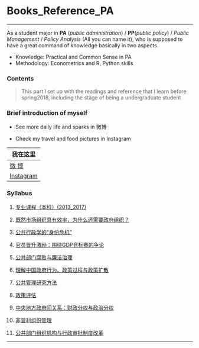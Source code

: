 # Books_Reference_PA
----
As a student major in **PA** (*public administration*) / **PP**(*public policy*) / *Public Management* / *Policy Analysis* (All you can name it), who is supposed to have a great command of knowledge basically in two aspects.

* Knowledge: Practical and Common Sense in PA
* Methodology: Econometrics and R, Python skills  

### Contents
>This part I set up with the readings and reference that I learn before spring2018, including the stage of being a undergraduate student


### Brief introduction of myself
* See more daily life and sparks in 微博

* Check my travel and food pictures in Instagram

| 我在这里 | 
|---|
|[微      博][Weibo]|
|[Instagram][Ins]| 

### Syllabus
1. [专业课程（本科）(2013_2017)](./专业课程（本科）.md)

2. [既然市场组织具有效率，为什么还需要政府组织？](./)

3. [公共行政学的“身份危机”]()

4. [官员晋升激励：围绕GDP竞标赛的争论]()

5. [公共部门腐败与廉洁治理]()

6. [理解中国政府行为、政策过程与政策扩散]()

7. [公共管理研究方法]()

8. [政策评估]()

9. [中央地方政府间关系：财政分权与政治分权]()

10. [非营利组织管理]()

11. [公共部门组织机构与行政审批制度改革]()




****
[Weibo]:https://weibo.com/tangtang14/home?topnav=1&wvr=6
[Ins]:https://www.instagram.com/tommy_hao1/
